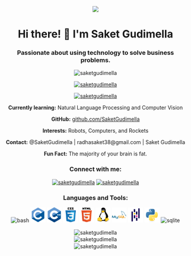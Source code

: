 <div align="center">
  <img src="https://media.giphy.com/media/M9gbBd9nbDrOTu1Mqx/giphy.gif" width="100"/>
</div>

<h1 align="center">Hi there! 👋 I'm Saket Gudimella</h1>
<h3 align="center">Passionate about using technology to solve business problems.</h3>

<p align="center"> <img src="https://komarev.com/ghpvc/?username=saketgudimella&label=Profile%20views&color=0e75b6&style=flat" alt="saketgudimella" /> </p>

<p align="center"> <a href="https://github.com/SaketGudimella"><img src="https://github-profile-trophy.vercel.app/?username=saketgudimella" alt="saketgudimella" /></a> </p>

<p align="center">
  <a href="https://twitter.com/saketgudimella" target="_blank"><img src="https://img.shields.io/twitter/follow/saketgudimella?logo=twitter&style=for-the-badge" alt="saketgudimella" /></a>
</p>

<p align="center">
  <strong>Currently learning:</strong> Natural Language Processing and Computer Vision
</p>

<p align="center">
  <strong>GitHub:</strong> <a href="https://github.com/SaketGudimella">github.com/SaketGudimella</a>
</p>

<p align="center">
  <strong>Interests:</strong> Robots, Computers, and Rockets
</p>

<p align="center">
  <strong>Contact:</strong> @SaketGudimella | radhasaket38@gmail.com | Saket Gudimella
</p>

<p align="center">
  <strong>Fun Fact:</strong> The majority of your brain is fat.
</p>

<h3 align="center">Connect with me:</h3>
<p align="center">
  <a href="https://twitter.com/saketgudimella" target="_blank"><img src="https://raw.githubusercontent.com/rahuldkjain/github-profile-readme-generator/master/src/images/icons/Social/twitter.svg" alt="saketgudimella" height="30" width="40" /></a>
  <a href="https://linkedin.com/in/saketgudimella" target="_blank"><img src="https://raw.githubusercontent.com/rahuldkjain/github-profile-readme-generator/master/src/images/icons/Social/linked-in-alt.svg" alt="saketgudimella" height="30" width="40" /></a>
</p>

<h3 align="center">Languages and Tools:</h3>

<p align="center"> 
  <img src="https://www.vectorlogo.zone/logos/gnu_bash/gnu_bash-icon.svg" alt="bash" width="40" height="40"/> 
  <img src="https://raw.githubusercontent.com/devicons/devicon/master/icons/c/c-original.svg" alt="c" width="40" height="40"/> 
  <img src="https://raw.githubusercontent.com/devicons/devicon/master/icons/cplusplus/cplusplus-original.svg" alt="cplusplus" width="40" height="40"/> 
  <img src="https://raw.githubusercontent.com/devicons/devicon/master/icons/css3/css3-original-wordmark.svg" alt="css3" width="40" height="40"/> 
  <img src="https://raw.githubusercontent.com/devicons/devicon/master/icons/html5/html5-original-wordmark.svg" alt="html5" width="40" height="40"/> 
  <img src="https://raw.githubusercontent.com/devicons/devicon/master/icons/linux/linux-original.svg" alt="linux" width="40" height="40"/> 
  <img src="https://raw.githubusercontent.com/devicons/devicon/master/icons/mysql/mysql-original-wordmark.svg" alt="mysql" width="40" height="40"/> 
  <img src="https://raw.githubusercontent.com/devicons/devicon/2ae2a900d2f041da66e950e4d48052658d850630/icons/pandas/pandas-original.svg" alt="pandas" width="40" height="40"/> 
  <img src="https://raw.githubusercontent.com/devicons/devicon/master/icons/python/python-original.svg"  width="40" height="40"/> 
  <img src="https://www.vectorlogo.zone/logos/sqlite/sqlite-icon.svg" alt="sqlite" width="40" height="40"/> 
</p>

<div align="center">
  <img align="center" src="https://github-readme-stats.vercel.app/api/top-langs?username=saketgudimella&show_icons=true&locale=en&layout=compact" alt="saketgudimella" />
</div>

<div align="center">
  <img align="center" src="https://github-readme-stats.vercel.app/api?username=saketgudimella&show_icons=true&locale=en" alt="saketgudimella" />
</div>

<div align="center">
  <img align="center" src="https://github-readme-streak-stats.herokuapp.com/?user=saketgudimella" alt="saketgudimella" />
</div>
